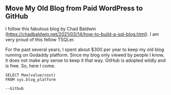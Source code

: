 ## Move My Old Blog from Paid WordPress to GitHub

I follow this fabulous blog by Chad Baldwin   (https://chadbaldwin.net/2021/03/14/how-to-build-a-sql-blog.html). I am very proud of this fellow TSQLer.

For the past several years, I spent about $300 per year to keep my old blog running on Godaddy platform. Since my blog only viewed by people I know, it does not make any sense to keep it that way. GitHub is adopted wildly and is free. So, here I come.

 ```tsql
 SELECT Max(value/cost)
 FROM sys.blog_platform
 
 --Gitbub
 ```
